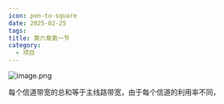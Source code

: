 ```yaml
---
icon: pen-to-square
date: 2025-02-25
tags: 
title: 第六章第一节
category:
  - 项目
---
```

![image.png](https://cdn.jsdelivr.net/gh/fakeppa/blog-img/20250225144326.png)

每个信道带宽的总和等于主线路带宽，由于每个信道的利用率不同，